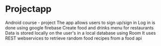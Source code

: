# Projectapp
Android course - project
The app allows users to sign up/sign in
    Log in is done using google firebase
Create food and drinks menu for restaurants
    Data is stored locally on the user's in a local database using Room
It uses REST webservices to retrieve random food recipes from a food api

